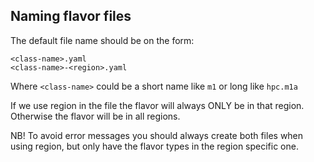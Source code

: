 ## Naming flavor files

The default file name should be on the form:

```
<class-name>.yaml
<class-name>-<region>.yaml
```

Where `<class-name>` could be a short name like `m1` or long like `hpc.m1a`

If we use region in the file the flavor will always ONLY be in that region.
Otherwise the flavor will be in all regions.

NB! To avoid error messages you should always create both files when using
region, but only have the flavor types in the region specific one.

